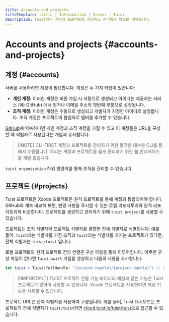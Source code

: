 ```yaml
---
title: Accounts and projects
titleTemplate: :title | Introduction | Server | Tuist
description: Tuist에서 계정과 프로젝트를 생성하고 관리하는 방법을 배워봅니다.
---
```


# Accounts and projects {#accounts-and-projects}

## 계정 {#accounts}

서버를 사용하려면 계정이 필요합니다. 계정은 두 가지 타입이 있습니다:

- **개인 계정:** 이러한 계정은 회원 가입 시 자동으로 생성되고 아이디는 제공하는 서비스 (예: GitHub) 에서 얻거나 이메일 주소의 첫번째 부분으로 설정됩니다.
- **조직 계정:** 이러한 계정은 수동으로 생성되고 개발자가 지정한 아이디로 설정합니다. 조직 계정은 프로젝트의 협업자로 멤버를 추가할 수 있습니다.

[GitHub](https://github.com)에 익숙하다면 개인 계정과 조직 계정을 가질 수 있고 이 계정들은 URL을 구성할 때 식별자로 사용된다는 개념과 유사합니다.

> [!NOTE] CLI-FIRST
> 계정과 프로젝트를 관리하기 위한 동작은 대부분 CLI를 통해서 수행됩니다. 우리는 계정과 프로젝트를 쉽게 관리하기 위한 웹 인터페이스를 개발 중입니다.

<LocalizedLink href="/cli/organization">`tuist organization`</LocalizedLink> 하위 명령어를 통해 조직을 관리할 수 있습니다.

## 프로젝트 {#projects}

Tuist 프로젝트든 Xcode 프로젝트든 원격 프로젝트를 통해 계정과 통합되어야 합니다. GitHub와 계속 비교해 보면, 변경 사항을 푸시할 수 있는 로컬 리포지토리와 원격 리포지토리와 비슷합니다. 프로젝트를 생성하고 관리하기 위해 <LocalizedLink href="/cli/project">`tuist project`</LocalizedLink>를 사용할 수 있습니다.

프로젝트는 조직 식별자와 프로젝트 식별자를 결합한 전체 식별자로 식별됩니다. 예를 들어, `tuist`라는 식별자를 가진 조직과 `tuist`라는 식별자를 가지는 프로젝트가 있다면, 전체 식별자는 `tuist/tuist` 입니다.

로컬 프로젝트와 원격 프로젝트 간의 연결은 구성 파일을 통해 이루어집니다. 아무런 구성 파일이 없다면 `Tuist.swift` 파일을 생성하고 다음의 내용을 추가합니다:

```swift
let tuist = Tuist(fullHandle: "{account-handle}/{project-handle}") // e.g. tuist/tuist
```

> [!IMPORTANT] TUIST 프로젝트 전용 기능 <LocalizedLink href="/guides/develop/build/cache">바이너리 캐싱</LocalizedLink>과 같은 기능은 Tuist 프로젝트가 있어야 사용할 수 있습니다. Xcode 프로젝트를 사용한다면 해당 기능을 사용할 수 없습니다.

프로젝트 URL은 전체 식별자를 사용하여 구성됩니다. 예를 들어, Tuist 대시보드는 프로젝트의 전체 식별자가 `tuist/tuist`라면 [cloud.tuist.io/tuist/tuist](https://cloud.tuist.io/tuist/tuist)으로 접근할 수 있습니다.
